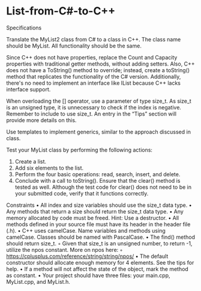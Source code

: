 # List-from-C#-to-C++

Specifications

Translate the MyList2 class from C# to a class in C++. The class name should be MyList. All
functionality should be the same.

Since C++ does not have properties, replace the Count and Capacity properties with traditional
getter methods, without adding setters. Also, C++ does not have a ToString() method to override;
instead, create a toString() method that replicates the functionality of the C# version. Additionally,
there's no need to implement an interface like IList<T> because C++ lacks interface support.

When overloading the [] operator, use a parameter of type size_t. As size_t is an unsigned type, it
is unnecessary to check if the index is negative. Remember to include <iostream> to use size_t. An
entry in the “Tips” section will provide more details on this.

Use templates to implement generics, similar to the approach discussed in class.

Test your MyList class by performing the following actions:
1. Create a list.
2. Add six elements to the list.
3. Perform the four basic operations: read, search, insert, and delete.
4. Conclude with a call to toString().
Ensure that the clear() method is tested as well. Although the test code for clear() does not need
to be in your submitted code, verify that it functions correctly.

Constraints
• All index and size variables should use the size_t data type.
• Any methods that return a size should return the size_t data type.
• Any memory allocated by code must be freed. Hint: Use a destructor.
• All methods defined in your source file must have its header in the header file (.h).
• C++ uses camelCase. Name variables and methods using camelCase. Classes should be named
with PascalCase.
• The find() method should return size_t.
◦ Given that size_t is an unsigned number, to return -1, utilize the npos constant. More on
npos here:
◦ https://cplusplus.com/reference/string/string/npos/
• The default constructor should allocate enough memory for 4 elements. See the tips for help.
• If a method will not affect the state of the object, mark the method as constant.
• Your project should have three files: your main.cpp, MyList.cpp, and MyList.h.
